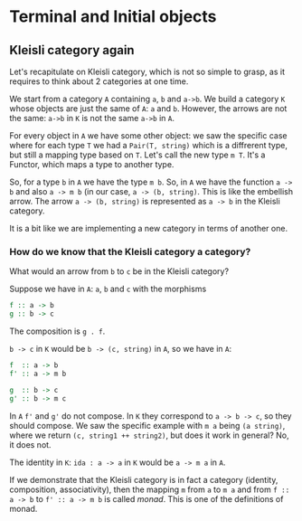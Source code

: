 Terminal and Initial objects
============================

## Kleisli category again
Let's recapitulate on Kleisli category, which is not so simple to grasp, as it requires to think about 2 categories at one time. 

We start from a category `A` containing `a`, `b` and `a->b`. We build a category `K` whose objects are just the same of `A`: `a` and `b`. However, the arrows are not the same: `a->b` in `K` is not the same `a->b` in `A`.

For every object in `A` we have some other object: we saw the specific case where for each type `T` we had a `Pair(T, string)` which is a diffrerent type, but still a mapping type based on `T`. Let's call the new type `m T`. It's a Functor, which maps a type to another type.

So, for a type `b` in `A` we have the type `m b`. So, in `A` we have the function `a -> b` and also `a -> m b` (in our case, `a -> (b, string)`. This is like the embellish arrow. The arrow `a -> (b, string)` is represented as `a -> b` in the Kleisli category.

It is a bit like we are implementing a new category in terms of another one.

### How do we know that the Kleisli category a category?
What would an arrow from `b` to `c` be in the Kleisli category?

Suppose we have in `A`: `a`, `b` and `c` with the morphisms

```haskell
f :: a -> b
g :: b -> c
```

The composition is `g . f`.

`b -> c` in `K` would be `b -> (c, string)` in `A`, so we have in `A`:

```haskell
f  :: a -> b
f' :: a -> m b

g  :: b -> c
g' :: b -> m c
```

In `A` `f'` and `g'` do not compose. In `K` they correspond to `a -> b -> c`, so they should compose. We saw the specific example with `m a` being `(a string)`, where we return `(c, string1 ++ string2)`, but does it work in general? No, it does not.

The identity in `K`: `ida : a -> a` in `K` would be `a -> m a` in `A`.

If we demonstrate that the Kleisli category is in fact a category (identity, composition, associativity), then the mapping `m` from `a` to `m a` and from `f :: a -> b` to `f' :: a -> m b` is called *monad*. This is one of the definitions of monad.



